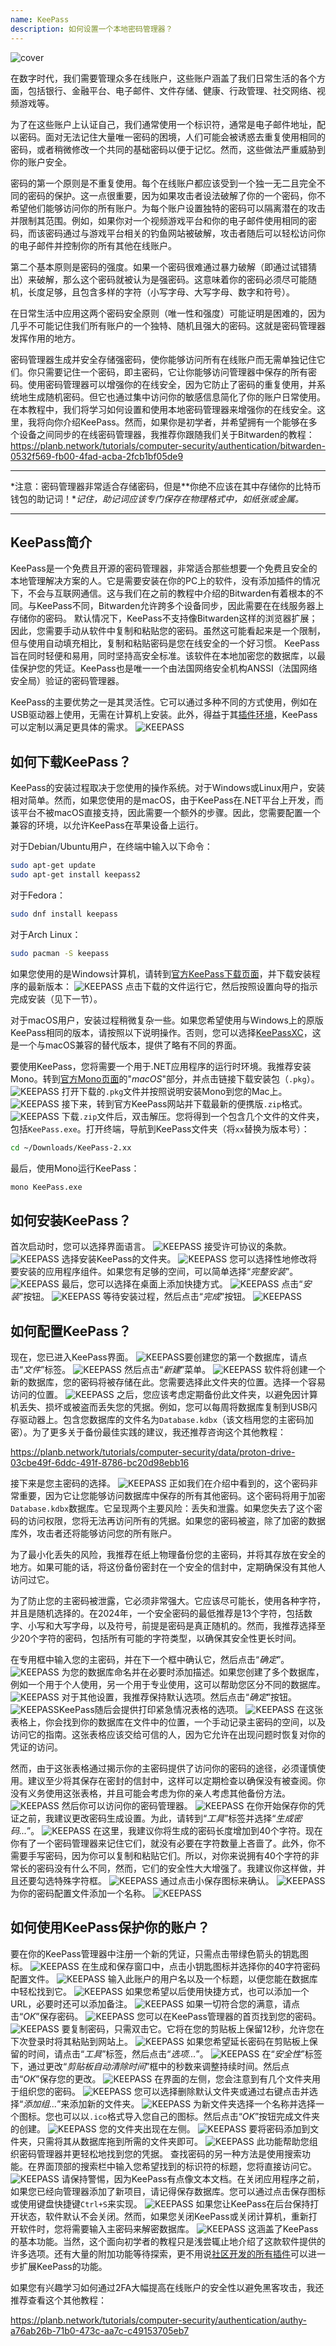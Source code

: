 ```yaml
---
name: KeePass
description: 如何设置一个本地密码管理器？
---
```

![cover](assets/cover.webp)

在数字时代，我们需要管理众多在线账户，这些账户涵盖了我们日常生活的各个方面，包括银行、金融平台、电子邮件、文件存储、健康、行政管理、社交网络、视频游戏等。

为了在这些账户上认证自己，我们通常使用一个标识符，通常是电子邮件地址，配以密码。面对无法记住大量唯一密码的困境，人们可能会被诱惑去重复使用相同的密码，或者稍微修改一个共同的基础密码以便于记忆。然而，这些做法严重威胁到你的账户安全。

密码的第一个原则是不重复使用。每个在线账户都应该受到一个独一无二且完全不同的密码的保护。这一点很重要，因为如果攻击者设法破解了你的一个密码，你不希望他们能够访问你的所有账户。为每个账户设置独特的密码可以隔离潜在的攻击并限制其范围。例如，如果你对一个视频游戏平台和你的电子邮件使用相同的密码，而该密码通过与游戏平台相关的钓鱼网站被破解，攻击者随后可以轻松访问你的电子邮件并控制你的所有其他在线账户。

第二个基本原则是密码的强度。如果一个密码很难通过暴力破解（即通过试错猜出）来破解，那么这个密码就被认为是强密码。这意味着你的密码必须尽可能随机，长度足够，且包含多样的字符（小写字母、大写字母、数字和符号）。

在日常生活中应用这两个密码安全原则（唯一性和强度）可能证明是困难的，因为几乎不可能记住我们所有账户的一个独特、随机且强大的密码。这就是密码管理器发挥作用的地方。

密码管理器生成并安全存储强密码，使你能够访问所有在线账户而无需单独记住它们。你只需要记住一个密码，即主密码，它让你能够访问管理器中保存的所有密码。使用密码管理器可以增强你的在线安全，因为它防止了密码的重复使用，并系统地生成随机密码。但它也通过集中访问你的敏感信息简化了你的账户日常使用。
在本教程中，我们将学习如何设置和使用本地密码管理器来增强你的在线安全。这里，我将向你介绍KeePass。然而，如果你是初学者，并希望拥有一个能够在多个设备之间同步的在线密码管理器，我推荐你跟随我们关于Bitwarden的教程：
https://planb.network/tutorials/computer-security/authentication/bitwarden-0532f569-fb00-4fad-acba-2fcb1bf05de9

---

*注意：密码管理器非常适合存储密码，但是**你绝不应该在其中存储你的比特币钱包的助记词！**记住，助记词应该专门保存在物理格式中，如纸张或金属。*

---

## KeePass简介

KeePass是一个免费且开源的密码管理器，非常适合那些想要一个免费且安全的本地管理解决方案的人。它是需要安装在你的PC上的软件，没有添加插件的情况下，不会与互联网通信。这与我们在之前的教程中介绍的Bitwarden有着根本的不同。与KeePass不同，Bitwarden允许跨多个设备同步，因此需要在在线服务器上存储你的密码。
默认情况下，KeePass不支持像Bitwarden这样的浏览器扩展；因此，您需要手动从软件中复制和粘贴您的密码。虽然这可能看起来是一个限制，但与使用自动填充相比，复制和粘贴密码是您在线安全的一个好习惯。
KeePass旨在同时轻便和易用，同时坚持高安全标准。该软件在本地加密您的数据库，以最佳保护您的凭证。KeePass也是唯一一个由法国网络安全机构ANSSI（法国网络安全局）验证的密码管理器。

KeePass的主要优势之一是其灵活性。它可以通过多种不同的方式使用，例如在USB驱动器上使用，无需在计算机上安装。此外，得益于其[插件环境](https://keepass.info/plugins.html)，KeePass可以定制以满足更具体的需求。
![KEEPASS](assets/notext/01.webp)
## 如何下载KeePass？

KeePass的安装过程取决于您使用的操作系统。对于Windows或Linux用户，安装相对简单。然而，如果您使用的是macOS，由于KeePass在.NET平台上开发，而该平台不被macOS直接支持，因此需要一个额外的步骤。因此，您需要配置一个兼容的环境，以允许KeePass在苹果设备上运行。

对于Debian/Ubuntu用户，在终端中输入以下命令：

```bash
sudo apt-get update
sudo apt-get install keepass2
```

对于Fedora：

```bash
sudo dnf install keepass
```

对于Arch Linux：

```bash
sudo pacman -S keepass
```

如果您使用的是Windows计算机，请转到[官方KeePass下载页面](https://keepass.info/download.html)，并下载安装程序的最新版本：
![KEEPASS](assets/notext/02.webp)
点击下载的文件运行它，然后按照设置向导的指示完成安装（见下一节）。

对于macOS用户，安装过程稍微复杂一些。如果您希望使用与Windows上的原版KeePass相同的版本，请按照以下说明操作。否则，您可以选择[KeePassXC](https://keepassxc.org/)，这是一个与macOS兼容的替代版本，提供了略有不同的界面。

要使用KeePass，您将需要一个用于.NET应用程序的运行时环境。我推荐安装Mono。转到[官方Mono页面](https://www.mono-project.com/download/stable/#download-mac)的"*macOS*"部分，并点击链接下载安装包（`.pkg`）。
![KEEPASS](assets/notext/03.webp)
打开下载的`.pkg`文件并按照说明安装Mono到您的Mac上。
![KEEPASS](assets/notext/04.webp)
接下来，转到官方KeePass网站并下载最新的便携版`.zip`格式。
![KEEPASS](assets/notext/05.webp)
下载`.zip`文件后，双击解压。您将得到一个包含几个文件的文件夹，包括`KeePass.exe`。打开终端，导航到KeePass文件夹（将`xx`替换为版本号）：

```bash
cd ~/Downloads/KeePass-2.xx
```

最后，使用Mono运行KeePass：

```bash
mono KeePass.exe
```

## 如何安装KeePass？

首次启动时，您可以选择界面语言。
![KEEPASS](assets/notext/06.webp)
接受许可协议的条款。![KEEPASS](assets/notext/07.webp)
选择安装KeePass的文件夹。
![KEEPASS](assets/notext/08.webp)
您可以选择性地修改将要安装的应用程序组件。如果您有足够的空间，可以简单选择“*完整安装*”。
![KEEPASS](assets/notext/09.webp)
最后，您可以选择在桌面上添加快捷方式。
![KEEPASS](assets/notext/10.webp)
点击“*安装*”按钮。
![KEEPASS](assets/notext/11.webp)
等待安装过程，然后点击“*完成*”按钮。
![KEEPASS](assets/notext/12.webp)
## 如何配置KeePass？

现在，您已进入KeePass界面。
![KEEPASS](assets/notext/13.webp)要创建您的第一个数据库，请点击“*文件*”标签。
![KEEPASS](assets/notext/14.webp)
然后点击“*新建*”菜单。
![KEEPASS](assets/notext/15.webp)
软件将创建一个新的数据库，您的密码将被存储在此。您需要选择此文件夹的位置。选择一个容易访问的位置。
![KEEPASS](assets/notext/16.webp)
之后，您应该考虑定期备份此文件夹，以避免因计算机丢失、损坏或被盗而丢失您的凭据。例如，您可以每周将数据库复制到USB闪存驱动器上。包含您数据库的文件名为`Database.kdbx`（该文档用您的主密码加密）。为了更多关于备份最佳实践的建议，我还推荐咨询这个其他教程：

https://planb.network/tutorials/computer-security/data/proton-drive-03cbe49f-6ddc-491f-8786-bc20d98ebb16

接下来是您主密码的选择。
![KEEPASS](assets/notext/17.webp)
正如我们在介绍中看到的，这个密码非常重要，因为它让您能够访问数据库中保存的所有其他密码。这个密码将用于加密`Database.kdbx`数据库。它呈现两个主要风险：丢失和泄露。如果您失去了这个密码的访问权限，您将无法再访问所有的凭据。如果您的密码被盗，除了加密的数据库外，攻击者还将能够访问您的所有账户。

为了最小化丢失的风险，我推荐在纸上物理备份您的主密码，并将其存放在安全的地方。如果可能的话，将这份备份密封在一个安全的信封中，定期确保没有其他人访问过它。

为了防止您的主密码被泄露，它必须非常强大。它应该尽可能长，使用各种字符，并且是随机选择的。在2024年，一个安全密码的最低推荐是13个字符，包括数字、小写和大写字母，以及符号，前提是密码是真正随机的。然而，我推荐选择至少20个字符的密码，包括所有可能的字符类型，以确保其安全性更长时间。

在专用框中输入您的主密码，并在下一个框中确认它，然后点击“*确定*”。
![KEEPASS](assets/notext/18.webp)
为您的数据库命名并在必要时添加描述。如果您创建了多个数据库，例如一个用于个人使用，另一个用于专业使用，这可以帮助您区分不同的数据库。
![KEEPASS](assets/notext/19.webp)
对于其他设置，我推荐保持默认选项。然后点击“*确定*”按钮。
![KEEPASS](assets/notext/20.webp)KeePass随后会提供打印紧急情况表格的选项。
![KEEPASS](assets/notext/21.webp)
在这张表格上，你会找到你的数据库在文件中的位置，一个手动记录主密码的空间，以及访问它的指南。这张表格应该交给可信的人，因为它允许在出现问题时恢复对你的凭证的访问。

然而，由于这张表格通过揭示你的主密码提供了访问你的密码的途径，必须谨慎使用。建议至少将其保存在密封的信封中，这样可以定期检查以确保没有被查阅。你没有义务使用这张表格，并且可能会考虑为你的亲人考虑其他备份方法。
![KEEPASS](assets/notext/22.webp)
然后你可以访问你的密码管理器。
![KEEPASS](assets/notext/23.webp)
在你开始保存你的凭证之前，我建议更改密码生成设置。为此，请转到“*工具*”标签并选择“*生成密码...*”。
![KEEPASS](assets/notext/24.webp)
在这里，我建议你将生成的密码长度增加到40个字符。现在你有了一个密码管理器来记住它们，就没有必要在字符数量上吝啬了。此外，你不需要手写密码，因为你可以复制和粘贴它们。所以，对你来说拥有40个字符的非常长的密码没有什么不同，然而，它们的安全性大大增强了。我建议你这样做，并且还要勾选特殊字符框。
![KEEPASS](assets/notext/25.webp)
通过点击小保存图标来确认。
![KEEPASS](assets/notext/26.webp)
为你的密码配置文件添加一个名称。
![KEEPASS](assets/notext/27.webp)
## 如何使用KeePass保护你的账户？

要在你的KeePass管理器中注册一个新的凭证，只需点击带绿色箭头的钥匙图标。
![KEEPASS](assets/notext/28.webp)
在生成和保存窗口中，点击小钥匙图标并选择你的40字符密码配置文件。
![KEEPASS](assets/notext/29.webp)
输入此账户的用户名以及一个标题，以便您能在数据库中轻松找到它。 ![KEEPASS](assets/notext/30.webp) 如果您希望以后使用快捷方式，也可以添加一个URL，必要时还可以添加备注。 ![KEEPASS](assets/notext/31.webp) 如果一切符合您的满意，请点击“*OK*”保存密码。 ![KEEPASS](assets/notext/32.webp) 您可以在KeePass管理器的首页找到您的密码。 ![KEEPASS](assets/notext/33.webp) 要复制密码，只需双击它。它将在您的剪贴板上保留12秒，允许您在下次登录时将其粘贴到网站上。 ![KEEPASS](assets/notext/34.webp) 如果您希望延长密码在剪贴板上保留的时间，请点击“*工具*”标签，然后点击“*选项...*”。 ![KEEPASS](assets/notext/35.webp) 在“*安全性*”标签下，通过更改“*剪贴板自动清除时间*”框中的秒数来调整持续时间。然后点击“*OK*”保存您的更改。 ![KEEPASS](assets/notext/36.webp) 在界面的左侧，您会注意到有几个文件夹用于组织您的密码。 ![KEEPASS](assets/notext/37.webp) 您可以选择删除默认文件夹或通过右键点击并选择“*添加组...*”来添加新的文件夹。 ![KEEPASS](assets/notext/38.webp) 为新文件夹选择一个名称并选择一个图标。您也可以以`.ico`格式导入您自己的图标。然后点击“*OK*”按钮完成文件夹的创建。 ![KEEPASS](assets/notext/39.webp) 您的文件夹出现在左侧。 ![KEEPASS](assets/notext/40.webp) 要将密码添加到文件夹，只需将其从数据库拖到所需的文件夹即可。 ![KEEPASS](assets/notext/41.webp) 此功能帮助您组织密码管理器并更轻松地找到您的凭据。
查找密码的另一种方法是使用搜索功能。在界面顶部的搜索栏中输入您希望找到的标识符的标题，您将直接访问它。 ![KEEPASS](assets/notext/42.webp) 请保持警惕，因为KeePass有点像文本文档。在关闭应用程序之前，如果您已经向管理器添加了新项目，请记得保存数据库。您可以通过点击保存图标或使用键盘快捷键`Ctrl+S`来实现。 ![KEEPASS](assets/notext/43.webp)
如果您让KeePass在后台保持打开状态，软件默认不会关闭。然而，如果您关闭KeePass或关闭计算机，重新打开软件时，您将需要输入主密码来解密数据库。 ![KEEPASS](assets/notext/44.webp)
这涵盖了KeePass的基本功能。当然，这个面向初学者的教程只是浅尝辄止地介绍了这款软件提供的许多选项。还有大量的附加功能等待探索，更不用说[社区开发的所有插件](https://keepass.info/plugins.html)可以进一步扩展KeePass的功能。

如果您有兴趣学习如何通过2FA大幅提高在线账户的安全性以避免黑客攻击，我还推荐查看这个其他教程：

https://planb.network/tutorials/computer-security/authentication/authy-a76ab26b-71b0-473c-aa7c-c49153705eb7

